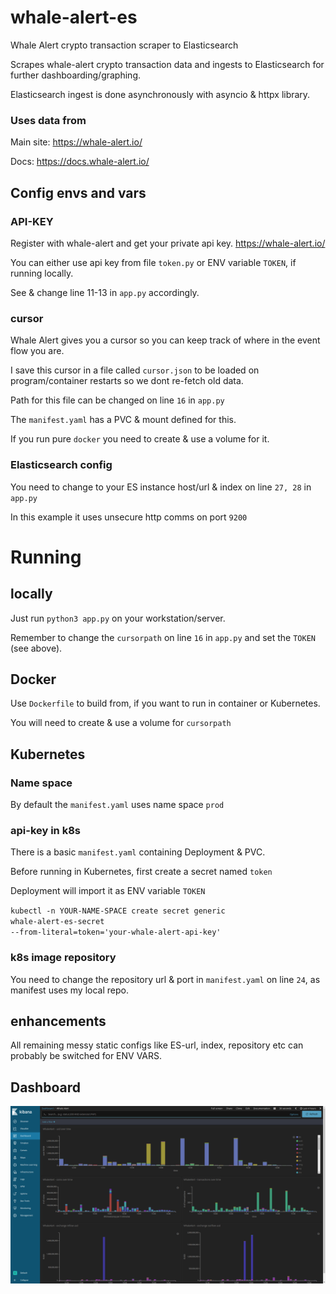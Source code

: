 # whale-alert-es
Whale Alert crypto transaction scraper to Elasticsearch

Scrapes whale-alert crypto transaction data and ingests to Elasticsearch for further dashboarding/graphing.

Elasticsearch ingest is done asynchronously with asyncio & httpx library.
### Uses data from
Main site: 
https://whale-alert.io/

Docs: 
https://docs.whale-alert.io/

## Config envs and vars
### API-KEY
Register with whale-alert and get your private api key. https://whale-alert.io/

You can either use api key from file <code>token.py</code> or ENV variable <code>TOKEN</code>, if running locally.

See & change line 11-13 in <code>app.py</code> accordingly.

### cursor
Whale Alert gives you a cursor so you can keep track of where in the event flow you are.

I save this cursor in a file called <code>cursor.json</code> to be loaded on program/container restarts so we dont re-fetch old data.

Path for this file can be changed on line <code>16</code> in <code>app.py</code>

The <code>manifest.yaml</code> has a PVC & mount defined for this.

If you run pure <code>docker</code> you need to create & use a volume for it.

### Elasticsearch config
You need to change to your ES instance host/url & index on line <code>27, 28</code> in <code>app.py</code>

In this example it uses unsecure http comms on port <code>9200</code>
# Running
## locally
Just run <code>python3 app.py</code> on your workstation/server.

Remember to change the <code>cursorpath</code> on line <code>16</code> in <code>app.py</code> and set the <code>TOKEN</code> (see above).
## Docker
Use <code>Dockerfile</code> to build from, if you want to run in container or Kubernetes.

You will need to create & use a volume for <code>cursorpath</code>

## Kubernetes

### Name space
By default the <code>manifest.yaml</code> uses name space <code>prod</code>
### api-key in k8s
There is a basic <code>manifest.yaml</code> containing Deployment & PVC.

Before running in Kubernetes, first create a secret named <code>token</code>

Deployment will import it as ENV variable <code>TOKEN</code>

<code>kubectl -n YOUR-NAME-SPACE create secret generic whale-alert-es-secret --from-literal=token='your-whale-alert-api-key'</code>

### k8s image repository
You need to change the repository url & port in <code>manifest.yaml</code> on line <code>24</code>, as manifest uses my local repo.

## enhancements
All remaining messy static configs like ES-url, index, repository etc can probably be switched for ENV VARS. 

## Dashboard
![alt text](https://github.com/apider/whale-alert-es/blob/development/dashboard.png?raw=true)
